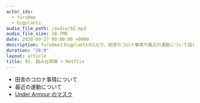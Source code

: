 ```yaml
---
actor_ids:
  - furu8ma
  - bigplants
audio_file_path: /audio/92.mp3
audio_file_size: 10.7MB
date: 2020-09-27 00:00:00 +0900
description: furu8maとbigplantsの2人で、田舎のコロナ事情や最近の運動について話しました
duration: "28:0"
layout: article
title: 92. 踏み台昇降 + Netflix
---
```


- 田舎のコロナ事情について
- 最近の運動について
- [Under Armour のマスク](https://www.underarmour.co.jp/ja-jp/SportsMask.html)
